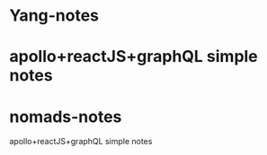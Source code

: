 
# Yang-notes
apollo+reactJS+graphQL simple notes
=======
# nomads-notes
apollo+reactJS+graphQL simple notes

